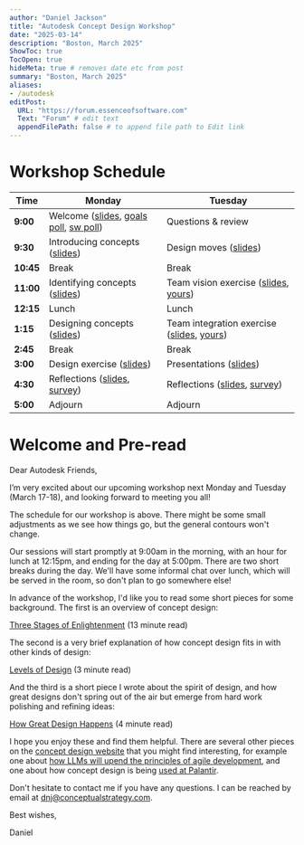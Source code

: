 ```yaml
---
author: "Daniel Jackson"
title: "Autodesk Concept Design Workshop"
date: "2025-03-14"
description: "Boston, March 2025"
ShowToc: true
TocOpen: true
hideMeta: true # removes date etc from post
summary: "Boston, March 2025"
aliases:
- /autodesk
editPost:
  URL: "https://forum.essenceofsoftware.com"
  Text: "Forum" # edit text
  appendFilePath: false # to append file path to Edit link
---
```



# Workshop Schedule

| **Time**  | **Monday**           | **Tuesday**            |
| --------- | -------------------- | ---------------------- |
| **9:00**  | Welcome ([slides](./pdfs/0-introduction.pdf), [goals poll](https://app.sli.do/event/6EYs7HG2ceVXh5EiPQiw2q), [sw poll](https://app.sli.do/event/4jw4fpftSbYcSnycjiqCDA))     | Questions & review     |
| **9:30**  | Introducing concepts ([slides](./pdfs/1-introducing-concepts.pdf)) | Design moves ([slides](./pdfs/5-design-moves.pdf)) |
| **10:45** | Break                | Break                  |
| **11:00** | Identifying concepts ([slides](./pdfs/2-identifying-concepts.pdf)) | Team vision exercise ([slides](./pdfs/6-team-vision.pdf), [yours](https://tinyurl.com/ad-vision))    |
| **12:15** | Lunch                | Lunch                  |
| **1:15**  | Designing concepts ([slides](./pdfs/3-designing-concepts.pdf))  | Team integration exercise ([slides](./pdfs/7-integration.pdf), [yours](https://tinyurl.com/ad-integ)) |
| **2:45**  | Break                | Break                  |
| **3:00**  | Design exercise ([slides](./pdfs/4-design-exercise.pdf))      | Presentations ([slides](./pdfs/8-presentations.pdf)) |
| **4:30**  | Reflections ([slides](./pdfs/reflections-day-1.pdf), [survey](https://forms.gle/TRekSYTHMXqabehs8))         | Reflections ([slides](./pdfs/reflections-day-2.pdf), [survey](https://forms.gle/9XFWu4KvJLLVrGeT9))           |
| **5:00**  | Adjourn              | Adjourn                |


# Welcome and Pre-read

Dear Autodesk Friends,

I’m very excited about our upcoming workshop next Monday and Tuesday (March 17-18), and looking forward to meeting you all!

The schedule for our workshop is above. There might be some small adjustments as we see how things go, but the general contours won't change.

Our sessions will start promptly at 9:00am in the morning, with an hour for lunch at 12:15pm, and ending for the day at 5:00pm. There are two short breaks during the day. We'll have some informal chat over lunch, which will be served in the room, so don't plan to go somewhere else!

In advance of the workshop, I'd like you to read some short pieces for some background. The first is an overview of concept design:

[Three Stages of Enlightenment](https://essenceofsoftware.com/posts/three-stages/) (13 minute read)
	
The second is a very brief explanation of how concept design fits in with other kinds of design: 

[Levels of Design](https://essenceofsoftware.com/tutorials/design-general/levels-of-design/) (3 minute read)

And the third is a short piece I wrote about the spirit of design, and how great designs don't spring out of the air but emerge from hard work polishing and refining ideas:

[How Great Design Happens](https://essenceofsoftware.com/tutorials/design-general/great-design/) (4 minute read)
	
I hope you enjoy these and find them helpful. There are several other pieces on the [concept design website](https://essenceofsoftware.com) that you might find interesting, for example one about [how LLMs will upend the principles of agile development](https://essenceofsoftware.com/posts/end-of-agile/), and one about how concept design is being [used at Palantir](https://essenceofsoftware.com/posts/palantir/). 

Don't hesitate to contact me if you have any questions. I can be reached by email at [dnj@conceptualstrategy.com](mailto:dnj@conceptualstrategy.com).

Best wishes,

Daniel



